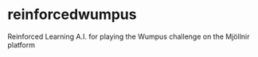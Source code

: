 # reinforcedwumpus
Reinforced Learning A.I. for playing the Wumpus challenge on the Mjöllnir platform
